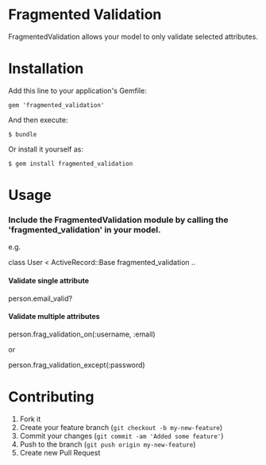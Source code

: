 Fragmented Validation
============

FragmentedValidation allows your model to only validate selected attributes.

Installation
============
Add this line to your application's Gemfile:

    gem 'fragmented_validation'

And then execute:

    $ bundle

Or install it yourself as:

    $ gem install fragmented_validation

Usage
============
### Include the FragmentedValidation module by calling the 'fragmented_validation' in your model.
e.g.

  class User < ActiveRecord::Base
    fragmented_validation
  ..
#### Validate single attribute

  person.email_valid?

#### Validate multiple attributes

  person.frag_validation_on(:username, :email)

  or

  person.frag_validation_except(:password)

Contributing
============

1. Fork it
2. Create your feature branch (`git checkout -b my-new-feature`)
3. Commit your changes (`git commit -am 'Added some feature'`)
4. Push to the branch (`git push origin my-new-feature`)
5. Create new Pull Request
